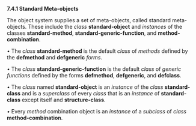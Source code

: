 **7.4.1 Standard Meta-objects** 

The object system supplies a set of meta-objects, called standard meta-objects. These include the *class* **standard-object** and *instances* of the classes **standard-method**, **standard-generic-function**, and **method-combination**. 

*•* The *class* **standard-method** is the default *class* of *methods* defined by the **defmethod** and **defgeneric** *forms*. 

*•* The *class* **standard-generic-function** is the default *class* of *generic functions* defined by the forms **defmethod**, **defgeneric**, and **defclass**. 

*•* The *class* named **standard-object** is an *instance* of the *class* **standard-class** and is a *superclass* of every *class* that is an *instance* of **standard-class** except itself and **structure-class**. 

*•* Every *method* combination object is an *instance* of a *subclass* of *class* **method-combination**. 

 

 


